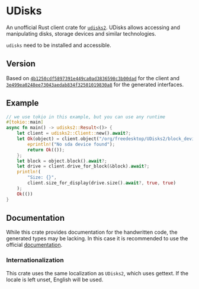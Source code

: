 # UDisks

An unofficial Rust client crate for [`udisks2`](https://github.com/storaged-project/udisks).
UDisks allows accessing and manipulating disks, storage devices and similar technologies.

`udisks` need to be installed and accessible.

## Version

Based on [`4b1250cdf5897391e449ca0ad3836598c3b00dad`](https://github.com/storaged-project/udisks/commit/4b1250cdf5897391e449ca0ad3836598c3b00dad) for the
client and [`3e499ea0248ee73043aedab834f32501019830a8`](https://github.com/storaged-project/udisks/commit/3e499ea0248ee73043aedab834f32501019830a8) for the
generated interfaces.

## Example

```rust
// we use tokio in this example, but you can use any runtime
#[tokio::main]
async fn main() -> udisks2::Result<()> {
    let client = udisks2::Client::new().await?;
    let Ok(object) = client.object("/org/freedesktop/UDisks2/block_devices/sda") else {
        eprintln!("No sda device found");
        return Ok(());
    };
    let block = object.block().await?;
    let drive = client.drive_for_block(&block).await?;
    println!(
        "Size: {}",
        client.size_for_display(drive.size().await?, true, true)
    );
    Ok(())
}
```

## Documentation

While this crate provides documentation for the handwritten code, the generated types may be lacking. In this case it is recommended to use the official [documentation](https://storaged.org/doc/udisks2-api/latest/).

### Internationalization

This crate uses the same localization as `UDisks2`, which uses gettext. If the locale is left unset, English will be used.
